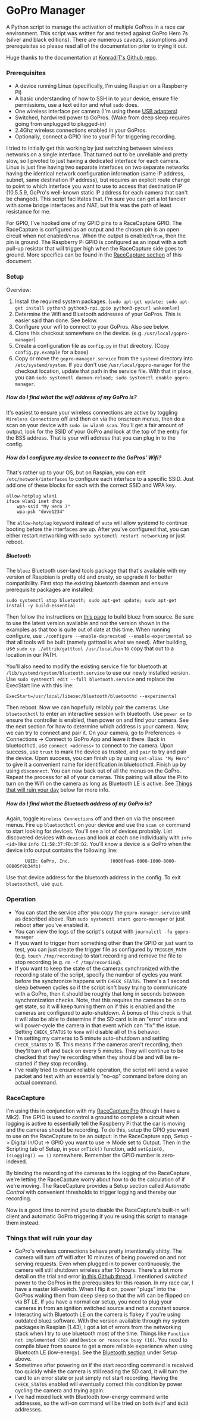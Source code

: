 # GoPro Manager

A Python script to manage the activation of multiple GoPros in a race car environment. This script was written for and tested against GoPro Hero 7s (silver and black editions). There are numerous caveats, assumptions and prerequisites so please read all of the documentation prior to trying it out.

Huge thanks to the documentation at [KonradIT's Github repo](https://github.com/KonradIT/goprowifihack).

### Prerequisites

- A device running Linux (specifically, I'm using Raspian on a Raspberry Pi)
- A basic understanding of how to SSH in to your device, ensure file permissions, use a text editor and what `sudo` does.
- One wireless interface per camera (I'm using these [USB adapters](https://www.amazon.com/gp/product/B00EQT0YK2))
- Switched, hardwired power to GoPros. (Wake from deep sleep requires going from unplugged to plugged-in)
- 2.4Ghz wireless connections enabled in your GoPros.
- Optionally, connect a GPIO line to your Pi for triggering recording.

I tried to initially get this working by just switching between wireless networks on a single interface. That turned out to be unreliable and pretty slow, so I pivoted to just having a dedicated interface for each camera. Linux is just fine having two separate interfaces on two separate networks having the identical network configuration information (same IP address, subnet, same destination IP address), but requires an explicit route change to point to which interface you want to use to access that destination IP (10.5.5.9, GoPro's well-known static IP address for each camera that can't be changed). This script facilitates that. I'm sure you can get a lot fancier with some bridge interfaces and NAT, but this was the path of least resistance for me.

For GPIO, I've hooked one of my GPIO pins to a RaceCapture GPIO. The RaceCapture is configured as an output and the chosen pin is an open circuit when not enabled/`true`. When the output is enabled/`true`, then the pin is ground. The Raspberry Pi GPIO is configured as an input with a soft pull-up resistor that will trigger high when the RaceCapture side goes to ground. More specifics can be found in the [RaceCapture section](#racecapture) of this document.

### Setup

Overview:

1. Install the required system packages. (`sudo apt-get update; sudo apt-get install python3 python3-rpi.gpio python3-pycurl wakeonlan`)
1. Determine the Wifi and Bluetooth addresses of your GoPros. This is easier said than done. See below.
1. Configure your wifi to connect to your GoPros. Also see below.
1. Clone this checkout somewhere on the device. (e.g. `/usr/local/gopro-manager`)
1. Create a configuration file as `config.py` in that directory. (Copy `config.py.example` for a base)
1. Copy or move the `gopro-manager.service` from the `systemd` directory into `/etc/systemd/system`. If you don't use `/usr/local/gopro-manager` for the checkout location, update that path in the service file. With that in place, you can `sudo systemctl daemon-reload; sudo systemctl enable gopro-manager`.

##### How do I find what the wifi address of my GoPro is?

It's easiest to ensure your wireless connections are active by toggling `Wireless Connections` off and then on via the onscreen menus, then do a scan on your device with `sudo iw wlan0 scan`. You'll get a fair amount of output, look for the SSID of your GoPro and look at the top of the entry for the BSS address. That is your wifi address that you can plug in to the config.

##### How do I configure my device to connect to the GoPros' Wifi?

That's rather up to your OS, but on Raspian, you can edit `/etc/network/interfaces` to configure each interface to a specific SSID. Just add one of these blocks for each with the correct SSID and WPA key.

```
allow-hotplug wlan1
iface wlan1 inet dhcp
	wpa-ssid "My Hero 7"
	wpa-psk "dove1234"
```

The `allow-hotplug` keyword instead of `auto` will allow systemd to continue booting before the interfaces are up. After you've configured that, you can either restart networking with `sudo systemctl restart networking` or just reboot.

##### Bluetooth

The `bluez` Bluetooth user-land tools package that that's available with my version of Raspbian is pretty old and crusty, so upgrade it for better compatibility. First stop the existing bluetooth daemon and ensure prerequisite packages are installed:

```
sudo systemctl stop bluetooth; sudo apt-get update; sudo apt-get install -y build-essential
```

Then follow the instructions on [this page](https://learn.adafruit.com/install-bluez-on-the-raspberry-pi/installation) to build bluez from source. Be sure to use the latest version available and not the version shown in the examples as that too is quite out of date at this time. When running configure, use `./configure --enable-deprecated --enable-experimental` so that all tools will be built (namely gatttool is what we need). After building, use `sudo cp ./attrib/gatttool /usr/local/bin` to copy that out to a location in our PATH.

You'll also need to modify the existing service file for bluetooth at `/lib/systemd/system/bluetooth.service` to use our newly installed version. Use `sudo systemctl edit --full bluetooth.service` and replace the ExecStart line with this line:

```
ExecStart=/usr/local/libexec/bluetooth/bluetoothd --experimental
```

Then reboot. Now we can hopefully reliably pair the cameras. Use `bluetoothctl` to enter an interactive session with bluetooth. Use `power on` to ensure the controller is enabled, then power on and find your camera. See the next section for how to determine which address is your camera. Now, we can try to connect and pair it. On your camera, go to Preferences -> Connections -> Connect to GoPro App and leave it there. Back in bluetoothctl, use `connect <address>` to connect to the camera. Upon success, use `trust` to mark the device as trusted, and `pair` to try and pair the device. Upon success, you can finish up by using `set-alias "My Hero"` to give it a convenient name for identification in bluetoothctl. Finish up by using `disconnect`. You can now back out of all the menus on the GoPro. Repeat the process for all of your cameras. This pairing will allow the Pi to turn on the Wifi on the camera as long as Bluetooth LE is active. See [Things that will ruin your day](#things-that-will-ruin-your-day) below for more info.

##### How do I find what the Bluetooth address of my GoPro is?

Again, toggle `Wireless Connections` off and then on via the onscreen menus. Fire up `bluetoothctl` on your device and use the `scan on` command to start looking for devices. You'll see a lot of devices probably. List discovered devices with `devices` and look at each one individually with `info <id>` like `info C1:58:37:FD:3F:D2`. You'll know a device is a GoPro when the device info output contains the following line:

```
       UUID: GoPro, Inc.               (0000fea6-0000-1000-8000-00805f9b34fb)
```

Use that device address for the bluetooth address in the config. To exit `bluetoothctl`, use `quit`.

### Operation

- You can start the service after you copy the `gopro-manager.service` unit as described above. Run `sudo systemctl start gopro-manager` or just reboot after you've enabled it.
- You can view the logs of the script's output with `journalctl -fu gopro-manager`
- If you want to trigger from something other than the GPIO or just want to test, you can just create the trigger file as configured by `TRIGGER_PATH` (e.g. `touch /tmp/recording`) to start recording and remove the file to stop recording (e.g. `rm -f /tmp/recording`).
- If you want to keep the state of the cameras synchronized with the recording state of the script, specify the number of cycles you want before the synchronize happens with `CHECK_STATUS`. There's a 1 second sleep between cycles so if the script isn't busy trying to communicate with a GoPro, then it should be roughly that long in seconds between synchronization checks. Note, that this requires the cameras be on to get state, so it will keep turning them on if this is enabled and the cameras are configured to auto-shutdown. A bonus of this check is that it will also be able to determine if the SD card is in an "error" state and will power-cycle the camera in that event which can "fix" the issue. Setting `CHECK_STATUS` to `None` will disable all of this behavior.
- I'm setting my cameras to 5 minute auto-shutdown and setting `CHECK_STATUS` to 15. This means if the cameras aren't recording, then they'll turn off and back on every 5 minutes. They will continue to be checked that they're recording when they should be and will be re-started if they stop recording.
- I've really tried to ensure reliable operation, the script will send a wake packet and test with an essentially "no-op" command before doing an actual command.

### RaceCapture

I'm using this in conjunction with my [RaceCapture Pro](https://wiki.autosportlabs.com/RaceCapture-Pro_MK3) (though I have a Mk2). The GPIO is used to control a ground to complete a circuit when logging is active to essentially tell the Raspberry Pi that the car is moving and the cameras should be recording. To do this, setup the GPIO you want to use on the RaceCapture to be an output: in the RaceCapture app, Setup -> Digital In/Out -> GPIO you want to use -> Mode set to Output. Then in the Scripting tab of Setup, in your `onTick()` function, add `setGpio(0, isLogging() == 1)` somewhere. Remember the GPIO number is zero-indexed.

By binding the recording of the cameras to the logging of the RaceCapture, we're letting the RaceCapture worry about how to do the calculation of if we're moving. The RaceCapture provides a Setup section called *Automatic Control* with convenient thresholds to trigger logging and thereby our recording.

Now is a good time to remind you to disable the RaceCapture's built-in wifi client and automatic GoPro triggering if you're using this script to manage them instead.

### Things that will ruin your day

- GoPro's wireless connections behave pretty intentionally shitty. The camera will turn off wifi after 10 minutes of being powered on and not serving requests. Even when plugged in to power continuously, the camera will still shutdown wireless after 10 hours. There's a lot more detail on the trial and error [in this Github thread](https://github.com/KonradIT/goprowifihack/issues/101#issuecomment-493446712). I mentioned *switched* power to the GoPros in the prerequisites for this reason. In my race car, I have a master kill-switch. When I flip it on, power "plugs" into the GoPros waking them from deep sleep so that the wifi can be flipped on via BT LE. If you have a normal car setup, you need to plug your cameras in from an ignition switched source and not a constant source.
- Interacting with Bluetooth LE on the camera is flakey if you're using outdated bluez software. With the version available through my system packages in Raspian (1.43), I got a lot of errors from the networking stack when I try to use bluetooth most of the time. Things like `Function not implemented (38)` and `Device or resource busy (16)`. You need to compile bluez from source to get a more reliable experience when using Bluetooth LE (low-energy). See the [Bluetooth section](#bluetooth) under Setup above.
- Sometimes after powering on if the start recording command is received too quickly while the camera is still reading the SD card, it will turn the card to an error state or just simply not start recording. Having the `CHECK_STATUS` enabled will eventually correct this condition by power cycling the camera and trying again.
- I've had mixed luck with Bluetooth low-energy command write addresses, so the wifi-on command will be tried on both `0x2f` and `0x33` addresses.
